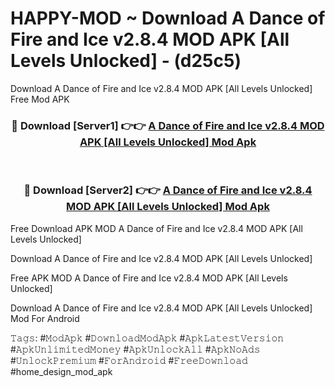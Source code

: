 # HAPPY-MOD ~ Download A Dance of Fire and Ice v2.8.4 MOD APK [All Levels Unlocked] - (d25c5)
Download A Dance of Fire and Ice v2.8.4 MOD APK [All Levels Unlocked] Free Mod APK

<div align="center">
<h3>🔴 Download [Server1] 👉👉 <a href="https://apk-comot.site?title=A_Dance_of_Fire_and_Ice_v2.8.4_MOD_APK_[All_Levels_Unlocked]">A Dance of Fire and Ice v2.8.4 MOD APK [All Levels Unlocked] Mod Apk</a></h3><br>

<h3>🔴 Download [Server2] 👉👉 <a href="https://apk-comot.site?title=A_Dance_of_Fire_and_Ice_v2.8.4_MOD_APK_[All_Levels_Unlocked]">A Dance of Fire and Ice v2.8.4 MOD APK [All Levels Unlocked] Mod Apk</a></h3>
</div>


Free Download APK MOD A Dance of Fire and Ice v2.8.4 MOD APK [All Levels Unlocked]

Download A Dance of Fire and Ice v2.8.4 MOD APK [All Levels Unlocked] 

Free APK MOD A Dance of Fire and Ice v2.8.4 MOD APK [All Levels Unlocked] 

Download A Dance of Fire and Ice v2.8.4 MOD APK [All Levels Unlocked] Mod For Android

𝚃𝚊𝚐𝚜: #𝙼𝚘𝚍𝙰𝚙𝚔 #𝙳𝚘𝚠𝚗𝚕𝚘𝚊𝚍𝙼𝚘𝚍𝙰𝚙𝚔 #𝙰𝚙𝚔𝙻𝚊𝚝𝚎𝚜𝚝𝚅𝚎𝚛𝚜𝚒𝚘𝚗 #𝙰𝚙𝚔𝚄𝚗𝚕𝚒𝚖𝚒𝚝𝚎𝚍𝙼𝚘𝚗𝚎𝚢 #𝙰𝚙𝚔𝚄𝚗𝚕𝚘𝚌𝚔𝙰𝚕𝚕 #𝙰𝚙𝚔𝙽𝚘𝙰𝚍𝚜 #𝚄𝚗𝚕𝚘𝚌𝚔𝙿𝚛𝚎𝚖𝚒𝚞𝚖 #𝙵𝚘𝚛𝙰𝚗𝚍𝚛𝚘𝚒𝚍 #𝙵𝚛𝚎𝚎𝙳𝚘𝚠𝚗𝚕𝚘𝚊𝚍 #home_design_mod_apk